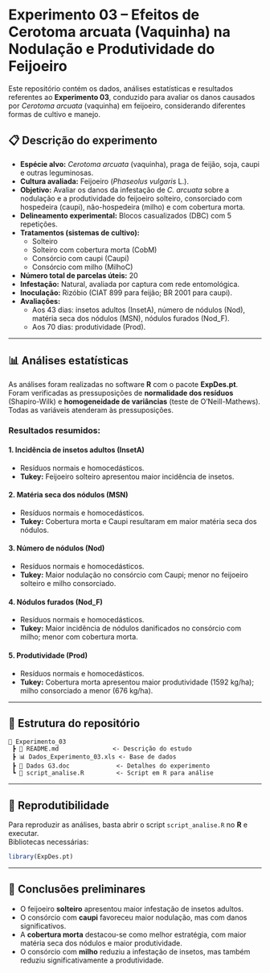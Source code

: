 
# Experimento 03 – Efeitos de Cerotoma arcuata (Vaquinha) na Nodulação e Produtividade do Feijoeiro

Este repositório contém os dados, análises estatísticas e resultados referentes ao **Experimento 03**, conduzido para avaliar os danos causados por *Cerotoma arcuata* (vaquinha) em feijoeiro, considerando diferentes formas de cultivo e manejo.

## 📋 Descrição do experimento
- **Espécie alvo:** *Cerotoma arcuata* (vaquinha), praga de feijão, soja, caupi e outras leguminosas.  
- **Cultura avaliada:** Feijoeiro (*Phaseolus vulgaris* L.).  
- **Objetivo:** Avaliar os danos da infestação de *C. arcuata* sobre a nodulação e a produtividade do feijoeiro solteiro, consorciado com hospedeira (caupi), não-hospedeira (milho) e com cobertura morta.  
- **Delineamento experimental:** Blocos casualizados (DBC) com 5 repetições.  
- **Tratamentos (sistemas de cultivo):**
  - Solteiro  
  - Solteiro com cobertura morta (CobM)  
  - Consórcio com caupi (Caupi)  
  - Consórcio com milho (MilhoC)  
- **Número total de parcelas úteis:** 20  
- **Infestação:** Natural, avaliada por captura com rede entomológica.  
- **Inoculação:** Rizóbio (CIAT 899 para feijão; BR 2001 para caupi).  
- **Avaliações:**  
  - Aos 43 dias: insetos adultos (InsetA), número de nódulos (Nod), matéria seca dos nódulos (MSN), nódulos furados (Nod_F).  
  - Aos 70 dias: produtividade (Prod).  

---

## 📊 Análises estatísticas
As análises foram realizadas no software **R** com o pacote **ExpDes.pt**.  
Foram verificadas as pressuposições de **normalidade dos resíduos** (Shapiro-Wilk) e **homogeneidade de variâncias** (teste de O’Neill-Mathews). Todas as variáveis atenderam às pressuposições.

### Resultados resumidos:

#### 1. Incidência de insetos adultos (InsetA)
- Resíduos normais e homocedásticos.  
- **Tukey:** Feijoeiro solteiro apresentou maior incidência de insetos.  

#### 2. Matéria seca dos nódulos (MSN)
- Resíduos normais e homocedásticos.  
- **Tukey:** Cobertura morta e Caupi resultaram em maior matéria seca dos nódulos.  

#### 3. Número de nódulos (Nod)
- Resíduos normais e homocedásticos.  
- **Tukey:** Maior nodulação no consórcio com Caupi; menor no feijoeiro solteiro e milho consorciado.  

#### 4. Nódulos furados (Nod_F)
- Resíduos normais e homocedásticos.  
- **Tukey:** Maior incidência de nódulos danificados no consórcio com milho; menor com cobertura morta.  

#### 5. Produtividade (Prod)
- Resíduos normais e homocedásticos.  
- **Tukey:** Cobertura morta apresentou maior produtividade (1592 kg/ha); milho consorciado a menor (676 kg/ha).  

---

## 📂 Estrutura do repositório
```
📁 Experimento_03
 ┣ 📄 README.md               <- Descrição do estudo
 ┣ 📊 Dados_Experimento_03.xls <- Base de dados
 ┣ 📄 Dados G3.doc             <- Detalhes do experimento
 ┗ 📜 script_analise.R         <- Script em R para análise
```

---

## 🚀 Reprodutibilidade
Para reproduzir as análises, basta abrir o script `script_analise.R` no **R** e executar.  
Bibliotecas necessárias:
```R
library(ExpDes.pt)
```

---

## 📌 Conclusões preliminares
- O feijoeiro **solteiro** apresentou maior infestação de insetos adultos.  
- O consórcio com **caupi** favoreceu maior nodulação, mas com danos significativos.  
- A **cobertura morta** destacou-se como melhor estratégia, com maior matéria seca dos nódulos e maior produtividade.  
- O consórcio com **milho** reduziu a infestação de insetos, mas também reduziu significativamente a produtividade.  
